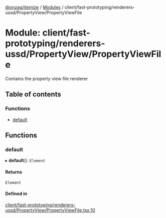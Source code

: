[@onzag/itemize](../README.md) / [Modules](../modules.md) / client/fast-prototyping/renderers-ussd/PropertyView/PropertyViewFile

# Module: client/fast-prototyping/renderers-ussd/PropertyView/PropertyViewFile

Contains the property view file renderer

## Table of contents

### Functions

- [default](client_fast_prototyping_renderers_ussd_PropertyView_PropertyViewFile.md#default)

## Functions

### default

▸ **default**(): `Element`

#### Returns

`Element`

#### Defined in

[client/fast-prototyping/renderers-ussd/PropertyView/PropertyViewFile.tsx:10](https://github.com/onzag/itemize/blob/a24376ed/client/fast-prototyping/renderers-ussd/PropertyView/PropertyViewFile.tsx#L10)
